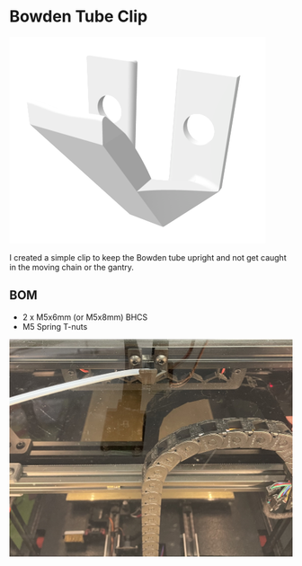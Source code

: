 # Bowden Tube Clip

<img src="Images/bowden_tube_clip_3d_render.png">

I created a simple clip to keep the Bowden tube upright and not get caught in the moving chain or the gantry.


## BOM

* 2 x M5x6mm (or M5x8mm) BHCS
* M5 Spring T-nuts

<img src="Images/bowden_tube_clip.jpg">